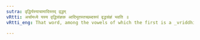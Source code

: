 ```yaml
---
sutra: वृद्धिर्यस्याचामादिस्तद् वृद्धम्
vRtti: अर्चामध्ये यस्य वृद्धिसंज्ञक आदिभूतस्तच्छब्दरूपं वृद्धसंज्ञं भवति ॥
vRtti_eng: That word, among the vowels of which the first is a _vriddhi_, is called _vriddham_.

---
```

